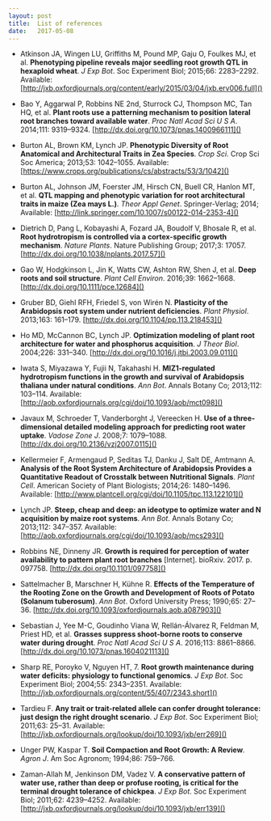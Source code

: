 ```yaml
---
layout: post
title:  List of references
date:   2017-05-08
---
```


- Atkinson JA, Wingen LU, Griffiths M, Pound MP, Gaju O, Foulkes MJ, et al. **Phenotyping pipeline reveals major seedling root growth QTL in hexaploid wheat**. *J Exp Bot*. Soc Experiment Biol; 2015;66: 2283–2292. Available: [http://jxb.oxfordjournals.org/content/early/2015/03/04/jxb.erv006.full]()

- Bao Y, Aggarwal P, Robbins NE 2nd, Sturrock CJ, Thompson MC, Tan HQ, et al. **Plant roots use a patterning mechanism to position lateral root branches toward available water**. *Proc Natl Acad Sci U S A*. 2014;111: 9319–9324. [http://dx.doi.org/10.1073/pnas.1400966111]()

- Burton AL, Brown KM, Lynch JP. **Phenotypic Diversity of Root Anatomical and Architectural Traits in Zea Species**. *Crop Sci*. Crop Sci Soc America; 2013;53: 1042–1055. Available: [https://www.crops.org/publications/cs/abstracts/53/3/1042]()

- Burton AL, Johnson JM, Foerster JM, Hirsch CN, Buell CR, Hanlon MT, et al. **QTL mapping and phenotypic variation for root architectural traits in maize (Zea mays L.)**. *Theor Appl Genet*. Springer-Verlag; 2014; Available: [http://link.springer.com/10.1007/s00122-014-2353-4]()

- Dietrich D, Pang L, Kobayashi A, Fozard JA, Boudolf V, Bhosale R, et al. **Root hydrotropism is controlled via a cortex-specific growth mechanism**. *Nature Plants*. Nature Publishing Group; 2017;3: 17057. [http://dx.doi.org/10.1038/nplants.2017.57]()

- Gao W, Hodgkinson L, Jin K, Watts CW, Ashton RW, Shen J, et al. **Deep roots and soil structure**. *Plant Cell Environ*. 2016;39: 1662–1668. [http://dx.doi.org/10.1111/pce.12684]()

- Gruber BD, Giehl RFH, Friedel S, von Wirén N. **Plasticity of the Arabidopsis root system under nutrient deficiencies**. *Plant Physiol*. 2013;163: 161–179. [http://dx.doi.org/10.1104/pp.113.218453]()

- Ho MD, McCannon BC, Lynch JP. **Optimization modeling of plant root architecture for water and phosphorus acquisition**. *J Theor Biol*. 2004;226: 331–340. [http://dx.doi.org/10.1016/j.jtbi.2003.09.011]()

- Iwata S, Miyazawa Y, Fujii N, Takahashi H. **MIZ1-regulated hydrotropism functions in the growth and survival of Arabidopsis thaliana under natural conditions**. *Ann Bot*. Annals Botany Co; 2013;112: 103–114. Available: [http://aob.oxfordjournals.org/cgi/doi/10.1093/aob/mct098]()

- Javaux M, Schroeder T, Vanderborght J, Vereecken H. **Use of a three-dimensional detailed modeling approach for predicting root water uptake**. *Vadose Zone J*. 2008;7: 1079–1088. [http://dx.doi.org/10.2136/vzj2007.0115]()

- Kellermeier F, Armengaud P, Seditas TJ, Danku J, Salt DE, Amtmann A. **Analysis of the Root System Architecture of Arabidopsis Provides a Quantitative Readout of Crosstalk between Nutritional Signals**. *Plant Cell*. American Society of Plant Biologists; 2014;26: 1480–1496. Available: [http://www.plantcell.org/cgi/doi/10.1105/tpc.113.122101]()

- Lynch JP. **Steep, cheap and deep: an ideotype to optimize water and N acquisition by maize root systems**. *Ann Bot*. Annals Botany Co; 2013;112: 347–357. Available: [http://aob.oxfordjournals.org/cgi/doi/10.1093/aob/mcs293]()

- Robbins NE, Dinneny JR. **Growth is required for perception of water availability to pattern plant root branches** [Internet]. bioRxiv. 2017. p. 097758. [http://dx.doi.org/10.1101/097758]()

- Sattelmacher B, Marschner H, Kühne R. **Effects of the Temperature of the Rooting Zone on the Growth and Development of Roots of Potato (Solanum tuberosum)**. *Ann Bot*. Oxford University Press; 1990;65: 27–36. [http://dx.doi.org/10.1093/oxfordjournals.aob.a087903]()

- Sebastian J, Yee M-C, Goudinho Viana W, Rellán-Álvarez R, Feldman M, Priest HD, et al. **Grasses suppress shoot-borne roots to conserve water during drought**. *Proc Natl Acad Sci U S A*. 2016;113: 8861–8866. [http://dx.doi.org/10.1073/pnas.1604021113]()

- Sharp RE, Poroyko V, Nguyen HT, 7. **Root growth maintenance during water deficits: physiology to functional genomics**. *J Exp Bot*. Soc Experiment Biol; 2004;55: 2343–2351. Available: [http://jxb.oxfordjournals.org/content/55/407/2343.short]()

- Tardieu F. **Any trait or trait-related allele can confer drought tolerance: just design the right drought scenario**. *J Exp Bot*. Soc Experiment Biol; 2011;63: 25–31. Available: [http://jxb.oxfordjournals.org/lookup/doi/10.1093/jxb/err269]()

- Unger PW, Kaspar T. **Soil Compaction and Root Growth: A Review**. *Agron J*. Am Soc Agronom; 1994;86: 759–766.

- Zaman-Allah M, Jenkinson DM, Vadez V. **A conservative pattern of water use, rather than deep or profuse rooting, is critical for the terminal drought tolerance of chickpea**. *J Exp Bot*. Soc Experiment Biol; 2011;62: 4239–4252. Available: [http://jxb.oxfordjournals.org/lookup/doi/10.1093/jxb/err139]()
